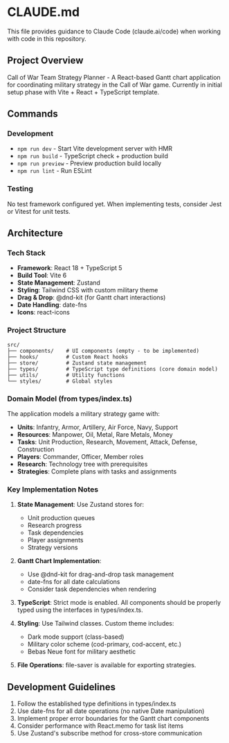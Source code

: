 # CLAUDE.md

This file provides guidance to Claude Code (claude.ai/code) when working with code in this repository.

## Project Overview

Call of War Team Strategy Planner - A React-based Gantt chart application for coordinating military strategy in the Call of War game. Currently in initial setup phase with Vite + React + TypeScript template.

## Commands

### Development
- `npm run dev` - Start Vite development server with HMR
- `npm run build` - TypeScript check + production build
- `npm run preview` - Preview production build locally
- `npm run lint` - Run ESLint

### Testing
No test framework configured yet. When implementing tests, consider Jest or Vitest for unit tests.

## Architecture

### Tech Stack
- **Framework**: React 18 + TypeScript 5
- **Build Tool**: Vite 6
- **State Management**: Zustand
- **Styling**: Tailwind CSS with custom military theme
- **Drag & Drop**: @dnd-kit (for Gantt chart interactions)
- **Date Handling**: date-fns
- **Icons**: react-icons

### Project Structure
```
src/
├── components/    # UI components (empty - to be implemented)
├── hooks/         # Custom React hooks
├── store/         # Zustand state management
├── types/         # TypeScript type definitions (core domain model)
├── utils/         # Utility functions
└── styles/        # Global styles
```

### Domain Model (from types/index.ts)
The application models a military strategy game with:
- **Units**: Infantry, Armor, Artillery, Air Force, Navy, Support
- **Resources**: Manpower, Oil, Metal, Rare Metals, Money
- **Tasks**: Unit Production, Research, Movement, Attack, Defense, Construction
- **Players**: Commander, Officer, Member roles
- **Research**: Technology tree with prerequisites
- **Strategies**: Complete plans with tasks and assignments

### Key Implementation Notes

1. **State Management**: Use Zustand stores for:
   - Unit production queues
   - Research progress
   - Task dependencies
   - Player assignments
   - Strategy versions

2. **Gantt Chart Implementation**: 
   - Use @dnd-kit for drag-and-drop task management
   - date-fns for all date calculations
   - Consider task dependencies when rendering

3. **TypeScript**: Strict mode is enabled. All components should be properly typed using the interfaces in types/index.ts.

4. **Styling**: Use Tailwind classes. Custom theme includes:
   - Dark mode support (class-based)
   - Military color scheme (cod-primary, cod-accent, etc.)
   - Bebas Neue font for military aesthetic

5. **File Operations**: file-saver is available for exporting strategies.

## Development Guidelines

1. Follow the established type definitions in types/index.ts
2. Use date-fns for all date operations (no native Date manipulation)
3. Implement proper error boundaries for the Gantt chart components
4. Consider performance with React.memo for task list items
5. Use Zustand's subscribe method for cross-store communication
